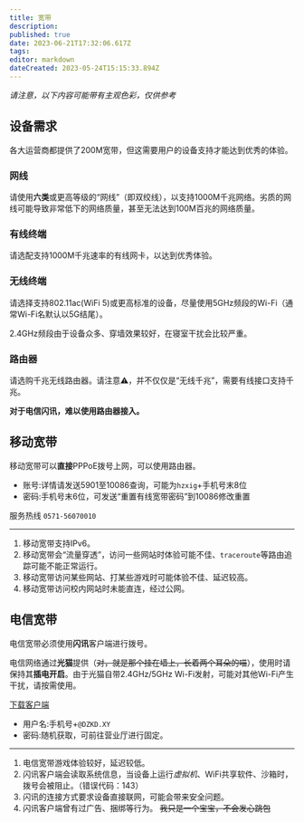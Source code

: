 ```yaml
---
title: 宽带
description: 
published: true
date: 2023-06-21T17:32:06.617Z
tags: 
editor: markdown
dateCreated: 2023-05-24T15:15:33.894Z
---
```


*请注意，以下内容可能带有主观色彩，仅供参考*

## 设备需求

各大运营商都提供了200M宽带，但这需要用户的设备支持才能达到优秀的体验。

### 网线

请使用**六类**或更高等级的“网线”（即双绞线），以支持1000M千兆网络。劣质的网线可能导致非常低下的网络质量，甚至无法达到100M百兆的网络质量。

### 有线终端

请选配支持1000M千兆速率的有线网卡，以达到优秀体验。

### 无线终端

请选择支持802.11ac(WiFi 5)或更高标准的设备，尽量使用5GHz频段的Wi-Fi（通常Wi-Fi名默认以5G结尾）。

2.4GHz频段由于设备众多、穿墙效果较好，在寝室干扰会比较严重。

### 路由器

请选购千兆无线路由器。请注意⚠️，并不仅仅是“无线千兆”，需要有线接口支持千兆。

**对于电信闪讯，难以使用路由器接入。**

## 移动宽带

移动宽带可以**直接**PPPoE拨号上网，可以使用路由器。

- 账号:详情请发送5901至10086查询，可能为`hzxig`+手机号末8位
- 密码:手机号末6位，可发送“重置有线宽带密码”到10086修改重置

服务热线 `0571-56070010`

------

1. 移动宽带支持IPv6。
1. 移动宽带会“流量穿透”，访问一些网站时体验可能不佳、`traceroute`等路由追踪可能不能正常运行。
1. 移动宽带访问某些网站、打某些游戏时可能体验不佳、延迟较高。
1. 移动宽带访问校内网站时未能直连，经过公网。

## 电信宽带

电信宽带必须使用**闪讯**客户端进行拨号。

电信网络通过**光猫**提供（~~对，就是那个挂在墙上，长着两个耳朵的喵~~），使用时请保持其**插电开启**。由于光猫自带2.4GHz/5GHz
Wi-Fi发射，可能对其他Wi-Fi产生干扰，请按需使用。

[下载客户端](www.114school.cn/xytypt/typt/download/download.html)

- 用户名:手机号+`@DZKD.XY`
- 密码:随机获取，可前往营业厅进行固定。

------

1. 电信宽带游戏体验较好，延迟较低。
1. 闪讯客户端会读取系统信息，当设备上运行*虚拟机*、WiFi共享软件、沙箱时，拨号会被阻止。（错误代码：143）
1. 闪讯的连接方式要求设备直接联网，可能会带来安全问题。
1. 闪讯客户端曾有过广告、捆绑等行为。
   ~~我只是一个宝宝，不会发心跳包~~
